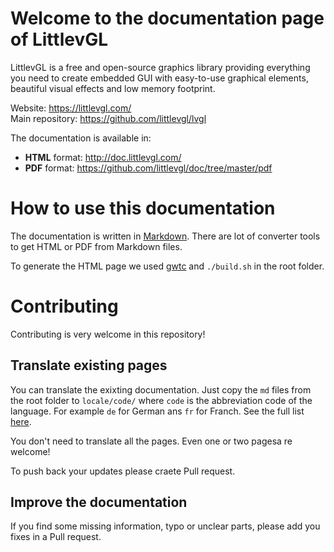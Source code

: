 # Welcome to the documentation page of LittlevGL

LittlevGL is a free and open-source graphics library providing everything you need to create embedded GUI with easy-to-use graphical elements, beautiful visual effects and low memory footprint.

Website: https://littlevgl.com/   
Main repository: https://github.com/littlevgl/lvgl  

The documentation is available in:
- **HTML** format: http://doc.littlevgl.com/
- **PDF** format: https://github.com/littlevgl/doc/tree/master/pdf

# How to use this documentation

The documentation is written in [Markdown](https://en.wikipedia.org/wiki/Markdown). There are lot of converter tools to get HTML or PDF from Markdown files. 

To generate the HTML page we used [gwtc](https://github.com/yakivmospan/github-wikito-converter) and `./build.sh` in the root folder.

# Contributing 

Contributing is very welcome in this repository! 

## Translate existing pages
You can translate the exixting documentation. Just copy the `md` files from the root folder to `locale/code/` where `code` is the abbreviation code of the language. For example `de` for German ans `fr` for Franch. See the full list [here](https://www.loc.gov/standards/iso639-2/php/code_list.php). 

You don't need to translate all the pages. Even one or two pagesa re welcome!

To push back your updates please craete Pull request.

## Improve the documentation
If you find some missing information, typo or unclear parts, please add you fixes in a Pull request.
